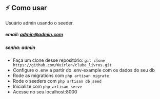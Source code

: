 ## :zap: Como usar

Usuário admin usando o seeder.

##### email: admin@admin.com
##### senha: admin


- Faça um clone desse repositório: `git clone https://github.com/Wuirlen/clube_livros.git`
- Configure o .env a partir do .env-example com os dados do seu db
- Rode as migrations com `php artisan migrate`
- Rode o seeders com `php artisan db:seed`
- Inicialize com `php artisan serve`
- Acesse no seu localhost:8000
